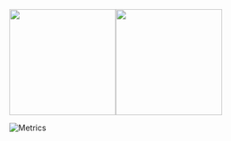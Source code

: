 <!--
**ChiaYu-Chiang/ChiaYu-Chiang** is a ✨ _special_ ✨ repository because its `README.md` (this file) appears on your GitHub profile.

Here are some ideas to get you started:

- 🔭 I’m currently working on ...
- 🌱 I’m currently learning ...
- 👯 I’m looking to collaborate on ...
- 🤔 I’m looking for help with ...
- 💬 Ask me about ...
- 📫 How to reach me: ...
- 😄 Pronouns: ...
- ⚡ Fun fact: ...
-->



<!--
![Brian's GitHub Stats](https://github-readme-stats.vercel.app/api?username=ChiaYu-Chiang&count_private=true&show_icons=true)
[![Top Langs](https://github-readme-stats.vercel.app/api/top-langs/?username=ChiaYu-Chiang)](https://github.com/anuraghazra/github-readme-stats)
-->


<div style="display: flex; align-items: center;">
  <img src="https://github-readme-stats.vercel.app/api?username=ChiaYu-Chiang&count_private=true&show_icons=true" style="height: 190px; object-fit: scale-down;" />
  <img src="https://github-readme-stats.vercel.app/api/top-langs/?username=ChiaYu-Chiang&langs_count=10&layout=compact" style="height: 190px; object-fit: scale-down;" />
</div>

![Metrics](https://metrics.lecoq.io/ChiaYu-Chiang?template=classic&achievements=1&isocalendar=1&languages=1&habits=1&projects=1&activity=1&base=header%2C%20activity%2C%20community%2C%20repositories%2C%20metadata&base.indepth=false&base.hireable=false&base.skip=false&isocalendar=false&isocalendar.duration=half-year&languages=false&languages.limit=8&languages.threshold=0%25&languages.other=false&languages.colors=github&languages.sections=most-used&languages.indepth=false&languages.analysis.timeout=15&languages.analysis.timeout.repositories=7.5&languages.categories=markup%2C%20programming&languages.recent.categories=markup%2C%20programming&languages.recent.load=300&languages.recent.days=14&habits=false&habits.from=200&habits.days=14&habits.facts=true&habits.charts=false&habits.charts.type=classic&habits.trim=false&habits.languages.limit=8&habits.languages.threshold=0%25&achievements=false&achievements.threshold=C&achievements.secrets=true&achievements.display=detailed&achievements.limit=0&activity=false&activity.limit=5&activity.load=300&activity.days=14&activity.visibility=all&activity.timestamps=false&activity.filter=all&projects=false&projects.limit=4&projects.descriptions=true&config.timezone=Asia%2FTaipei)
